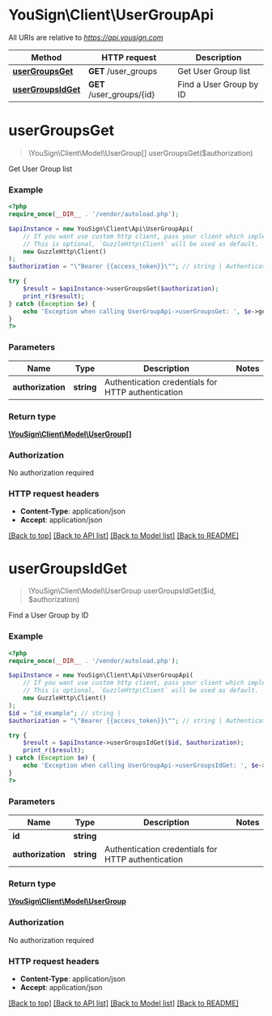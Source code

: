 # YouSign\Client\UserGroupApi

All URIs are relative to *https://api.yousign.com*

Method | HTTP request | Description
------------- | ------------- | -------------
[**userGroupsGet**](UserGroupApi.md#userGroupsGet) | **GET** /user_groups | Get User Group list
[**userGroupsIdGet**](UserGroupApi.md#userGroupsIdGet) | **GET** /user_groups/{id} | Find a User Group by ID


# **userGroupsGet**
> \YouSign\Client\Model\UserGroup[] userGroupsGet($authorization)

Get User Group list

### Example
```php
<?php
require_once(__DIR__ . '/vendor/autoload.php');

$apiInstance = new YouSign\Client\Api\UserGroupApi(
    // If you want use custom http client, pass your client which implements `GuzzleHttp\ClientInterface`.
    // This is optional, `GuzzleHttp\Client` will be used as default.
    new GuzzleHttp\Client()
);
$authorization = "\"Bearer {{access_token}}\""; // string | Authentication credentials for HTTP authentication

try {
    $result = $apiInstance->userGroupsGet($authorization);
    print_r($result);
} catch (Exception $e) {
    echo 'Exception when calling UserGroupApi->userGroupsGet: ', $e->getMessage(), PHP_EOL;
}
?>
```

### Parameters

Name | Type | Description  | Notes
------------- | ------------- | ------------- | -------------
 **authorization** | **string**| Authentication credentials for HTTP authentication |

### Return type

[**\YouSign\Client\Model\UserGroup[]**](../Model/UserGroup.md)

### Authorization

No authorization required

### HTTP request headers

 - **Content-Type**: application/json
 - **Accept**: application/json

[[Back to top]](#) [[Back to API list]](../../README.md#documentation-for-api-endpoints) [[Back to Model list]](../../README.md#documentation-for-models) [[Back to README]](../../README.md)

# **userGroupsIdGet**
> \YouSign\Client\Model\UserGroup userGroupsIdGet($id, $authorization)

Find a User Group by ID

### Example
```php
<?php
require_once(__DIR__ . '/vendor/autoload.php');

$apiInstance = new YouSign\Client\Api\UserGroupApi(
    // If you want use custom http client, pass your client which implements `GuzzleHttp\ClientInterface`.
    // This is optional, `GuzzleHttp\Client` will be used as default.
    new GuzzleHttp\Client()
);
$id = "id_example"; // string | 
$authorization = "\"Bearer {{access_token}}\""; // string | Authentication credentials for HTTP authentication

try {
    $result = $apiInstance->userGroupsIdGet($id, $authorization);
    print_r($result);
} catch (Exception $e) {
    echo 'Exception when calling UserGroupApi->userGroupsIdGet: ', $e->getMessage(), PHP_EOL;
}
?>
```

### Parameters

Name | Type | Description  | Notes
------------- | ------------- | ------------- | -------------
 **id** | **string**|  |
 **authorization** | **string**| Authentication credentials for HTTP authentication |

### Return type

[**\YouSign\Client\Model\UserGroup**](../Model/UserGroup.md)

### Authorization

No authorization required

### HTTP request headers

 - **Content-Type**: application/json
 - **Accept**: application/json

[[Back to top]](#) [[Back to API list]](../../README.md#documentation-for-api-endpoints) [[Back to Model list]](../../README.md#documentation-for-models) [[Back to README]](../../README.md)

